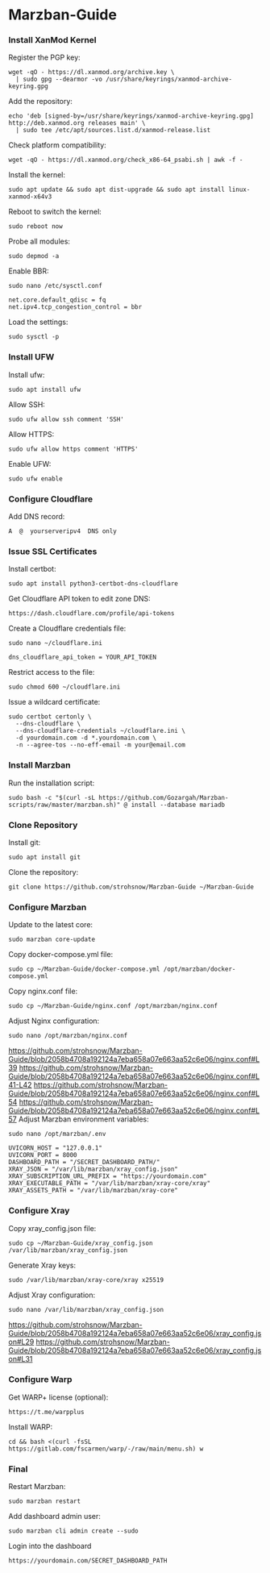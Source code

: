 # Marzban-Guide
### Install XanMod Kernel
Register the PGP key:
```
wget -qO - https://dl.xanmod.org/archive.key \
  | sudo gpg --dearmor -vo /usr/share/keyrings/xanmod-archive-keyring.gpg
```
Add the repository:
```
echo 'deb [signed-by=/usr/share/keyrings/xanmod-archive-keyring.gpg] http://deb.xanmod.org releases main' \
  | sudo tee /etc/apt/sources.list.d/xanmod-release.list
```
Check platform compatibility:
```
wget -qO - https://dl.xanmod.org/check_x86-64_psabi.sh | awk -f -
```
Install the kernel:
```
sudo apt update && sudo apt dist-upgrade && sudo apt install linux-xanmod-x64v3
```
Reboot to switch the kernel:
```
sudo reboot now
```
Probe all modules:
```
sudo depmod -a
```
Enable BBR:
```
sudo nano /etc/sysctl.conf
```
```
net.core.default_qdisc = fq
net.ipv4.tcp_congestion_control = bbr
```
Load the settings:
```
sudo sysctl -p
```
### Install UFW
Install ufw:
```
sudo apt install ufw
```
Allow SSH:
```
sudo ufw allow ssh comment 'SSH'
```
Allow HTTPS:
```
sudo ufw allow https comment 'HTTPS'
```
Enable UFW:
```
sudo ufw enable
```
### Configure Cloudflare
Add DNS record:
```
A  @  yourserveripv4  DNS only
```
### Issue SSL Certificates
Install certbot:
```
sudo apt install python3-certbot-dns-cloudflare
```
Get Cloudflare API token to edit zone DNS:
```
https://dash.cloudflare.com/profile/api-tokens
```
Create a Cloudflare credentials file:
```
sudo nano ~/cloudflare.ini
```
```
dns_cloudflare_api_token = YOUR_API_TOKEN
```
Restrict access to the file:
```
sudo chmod 600 ~/cloudflare.ini
```
Issue a wildcard certificate:
```
sudo certbot certonly \
  --dns-cloudflare \
  --dns-cloudflare-credentials ~/cloudflare.ini \
  -d yourdomain.com -d *.yourdomain.com \
  -n --agree-tos --no-eff-email -m your@email.com
```
### Install Marzban
Run the installation script:
```
sudo bash -c "$(curl -sL https://github.com/Gozargah/Marzban-scripts/raw/master/marzban.sh)" @ install --database mariadb
```
### Clone Repository
Install git:
```
sudo apt install git
```
Clone the repository:
```
git clone https://github.com/strohsnow/Marzban-Guide ~/Marzban-Guide
```
### Configure Marzban
Update to the latest core:
```
sudo marzban core-update
```
Copy docker-compose.yml file:
```
sudo cp ~/Marzban-Guide/docker-compose.yml /opt/marzban/docker-compose.yml
```
Copy nginx.conf file:
```
sudo cp ~/Marzban-Guide/nginx.conf /opt/marzban/nginx.conf
```
Adjust Nginx configuration:
```
sudo nano /opt/marzban/nginx.conf
```
https://github.com/strohsnow/Marzban-Guide/blob/2058b4708a192124a7eba658a07e663aa52c6e06/nginx.conf#L39
https://github.com/strohsnow/Marzban-Guide/blob/2058b4708a192124a7eba658a07e663aa52c6e06/nginx.conf#L41-L42
https://github.com/strohsnow/Marzban-Guide/blob/2058b4708a192124a7eba658a07e663aa52c6e06/nginx.conf#L54
https://github.com/strohsnow/Marzban-Guide/blob/2058b4708a192124a7eba658a07e663aa52c6e06/nginx.conf#L57
Adjust Marzban environment variables:
```
sudo nano /opt/marzban/.env
```
```
UVICORN_HOST = "127.0.0.1"
UVICORN_PORT = 8000
DASHBOARD_PATH = "/SECRET_DASHBOARD_PATH/"
XRAY_JSON = "/var/lib/marzban/xray_config.json"
XRAY_SUBSCRIPTION_URL_PREFIX = "https://yourdomain.com"
XRAY_EXECUTABLE_PATH = "/var/lib/marzban/xray-core/xray"
XRAY_ASSETS_PATH = "/var/lib/marzban/xray-core"
```
### Configure Xray
Copy xray_config.json file:
```
sudo cp ~/Marzban-Guide/xray_config.json /var/lib/marzban/xray_config.json
```
Generate Xray keys:
```
sudo /var/lib/marzban/xray-core/xray x25519
```
Adjust Xray configuration:
```
sudo nano /var/lib/marzban/xray_config.json
```
https://github.com/strohsnow/Marzban-Guide/blob/2058b4708a192124a7eba658a07e663aa52c6e06/xray_config.json#L29
https://github.com/strohsnow/Marzban-Guide/blob/2058b4708a192124a7eba658a07e663aa52c6e06/xray_config.json#L31
### Configure Warp
Get WARP+ license (optional):
```
https://t.me/warpplus
```
Install WARP:
```
cd && bash <(curl -fsSL https://gitlab.com/fscarmen/warp/-/raw/main/menu.sh) w
```
### Final
Restart Marzban:
```
sudo marzban restart
```
Add dashboard admin user:
```
sudo marzban cli admin create --sudo
```
Login into the dashboard
```
https://yourdomain.com/SECRET_DASHBOARD_PATH
```
